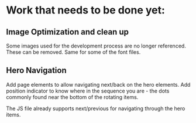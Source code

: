 # Work that needs to be done yet:

## Image Optimization and clean up

Some images used for the development process are no longer referenced.  These can be removed.  Same for some of the font files.

## Hero Navigation

Add page elements to allow navigating next/back on the hero elements.  Add position indicator to know where in the sequence you are - the dots commonly found near the bottom of the rotating items.

The JS file already supports next/previous for navigating through the hero items.

